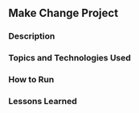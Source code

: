 ## Make Change Project

### Description


### Topics and Technologies Used

### How to Run

### Lessons Learned

